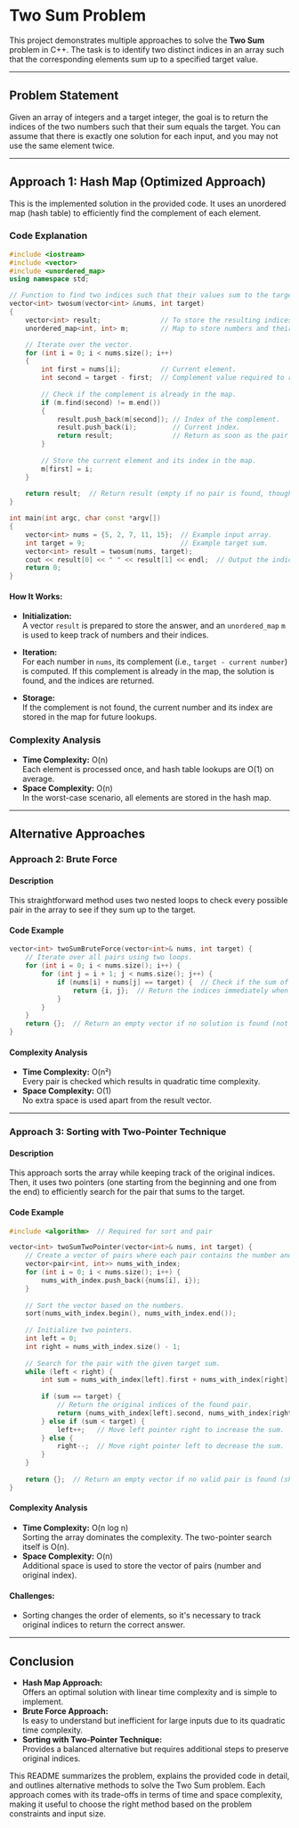 # Two Sum Problem

This project demonstrates multiple approaches to solve the **Two Sum** problem in C++. The task is to identify two distinct indices in an array such that the corresponding elements sum up to a specified target value.

---

## Problem Statement

Given an array of integers and a target integer, the goal is to return the indices of the two numbers such that their sum equals the target. You can assume that there is exactly one solution for each input, and you may not use the same element twice.

---

## Approach 1: Hash Map (Optimized Approach)

This is the implemented solution in the provided code. It uses an unordered map (hash table) to efficiently find the complement of each element.

### Code Explanation

```cpp
#include <iostream>
#include <vector>
#include <unordered_map>
using namespace std;

// Function to find two indices such that their values sum to the target.
vector<int> twosum(vector<int> &nums, int target)
{
    vector<int> result;               // To store the resulting indices.
    unordered_map<int, int> m;        // Map to store numbers and their indices.

    // Iterate over the vector.
    for (int i = 0; i < nums.size(); i++)
    {
        int first = nums[i];          // Current element.
        int second = target - first;  // Complement value required to reach the target.
        
        // Check if the complement is already in the map.
        if (m.find(second) != m.end())
        {
            result.push_back(m[second]); // Index of the complement.
            result.push_back(i);         // Current index.
            return result;               // Return as soon as the pair is found.
        }
        
        // Store the current element and its index in the map.
        m[first] = i;
    }
    
    return result;  // Return result (empty if no pair is found, though problem guarantees a solution).
}

int main(int argc, char const *argv[])
{
    vector<int> nums = {5, 2, 7, 11, 15};  // Example input array.
    int target = 9;                        // Example target sum.
    vector<int> result = twosum(nums, target);
    cout << result[0] << " " << result[1] << endl;  // Output the indices.
    return 0;
}
```

#### How It Works:
- **Initialization:**  
  A vector `result` is prepared to store the answer, and an `unordered_map` `m` is used to keep track of numbers and their indices.

- **Iteration:**  
  For each number in `nums`, its complement (i.e., `target - current number`) is computed. If this complement is already in the map, the solution is found, and the indices are returned.

- **Storage:**  
  If the complement is not found, the current number and its index are stored in the map for future lookups.

### Complexity Analysis
- **Time Complexity:** O(n)  
  Each element is processed once, and hash table lookups are O(1) on average.
- **Space Complexity:** O(n)  
  In the worst-case scenario, all elements are stored in the hash map.

---

## Alternative Approaches

### Approach 2: Brute Force

#### Description
This straightforward method uses two nested loops to check every possible pair in the array to see if they sum up to the target.

#### Code Example

```cpp
vector<int> twoSumBruteForce(vector<int>& nums, int target) {
    // Iterate over all pairs using two loops.
    for (int i = 0; i < nums.size(); i++) {
        for (int j = i + 1; j < nums.size(); j++) {
            if (nums[i] + nums[j] == target) {  // Check if the sum of the pair equals the target.
                return {i, j};  // Return the indices immediately when a valid pair is found.
            }
        }
    }
    return {};  // Return an empty vector if no solution is found (not expected as per problem statement).
}
```

#### Complexity Analysis
- **Time Complexity:** O(n²)  
  Every pair is checked which results in quadratic time complexity.
- **Space Complexity:** O(1)  
  No extra space is used apart from the result vector.

---

### Approach 3: Sorting with Two-Pointer Technique

#### Description
This approach sorts the array while keeping track of the original indices. Then, it uses two pointers (one starting from the beginning and one from the end) to efficiently search for the pair that sums to the target.

#### Code Example

```cpp
#include <algorithm>  // Required for sort and pair

vector<int> twoSumTwoPointer(vector<int>& nums, int target) {
    // Create a vector of pairs where each pair contains the number and its original index.
    vector<pair<int, int>> nums_with_index;
    for (int i = 0; i < nums.size(); i++) {
        nums_with_index.push_back({nums[i], i});
    }
    
    // Sort the vector based on the numbers.
    sort(nums_with_index.begin(), nums_with_index.end());
    
    // Initialize two pointers.
    int left = 0;
    int right = nums_with_index.size() - 1;
    
    // Search for the pair with the given target sum.
    while (left < right) {
        int sum = nums_with_index[left].first + nums_with_index[right].first;
        
        if (sum == target) {
            // Return the original indices of the found pair.
            return {nums_with_index[left].second, nums_with_index[right].second};
        } else if (sum < target) {
            left++;   // Move left pointer right to increase the sum.
        } else {
            right--;  // Move right pointer left to decrease the sum.
        }
    }
    
    return {};  // Return an empty vector if no valid pair is found (should not happen as per problem constraints).
}
```

#### Complexity Analysis
- **Time Complexity:** O(n log n)  
  Sorting the array dominates the complexity. The two-pointer search itself is O(n).
- **Space Complexity:** O(n)  
  Additional space is used to store the vector of pairs (number and original index).

#### Challenges:
- Sorting changes the order of elements, so it's necessary to track original indices to return the correct answer.

---

## Conclusion

- **Hash Map Approach:**  
  Offers an optimal solution with linear time complexity and is simple to implement.
- **Brute Force Approach:**  
  Is easy to understand but inefficient for large inputs due to its quadratic time complexity.
- **Sorting with Two-Pointer Technique:**  
  Provides a balanced alternative but requires additional steps to preserve original indices.

This README summarizes the problem, explains the provided code in detail, and outlines alternative methods to solve the Two Sum problem. Each approach comes with its trade-offs in terms of time and space complexity, making it useful to choose the right method based on the problem constraints and input size.